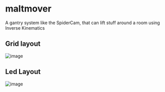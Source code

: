 # maltmover
A gantry system like the SpiderCam, that can lift stuff around a room using Inverse Kinematics

## Grid layout
![image](https://user-images.githubusercontent.com/32793938/209009362-444277ef-e5a5-4a44-9927-2049bb359b5d.png)


## Led Layout
![image](https://user-images.githubusercontent.com/25373105/209230035-8565d58e-e80b-4538-aedb-5c4ecf2fc1ee.png)
